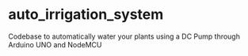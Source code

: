 # auto_irrigation_system
Codebase to automatically water your plants using a DC Pump through Arduino UNO and NodeMCU
